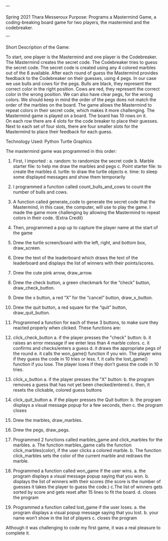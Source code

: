 '''

Spring 2021
Thara Messeroux
Purpose: Programs a Mastermind Game, a coding-breaking board game for two players, 
the mastermind and the codebreaker.

'''

Short Description of the Game:

To start, one player is the Mastermind and one player is the Codebreaker. 
The Mastermind creates the secret code. The Codebreaker tries to guess the secret 
code. The secret code is created using any 4 colored marbles out of the 6 available. 
After each round of guess the Mastermind provides feedback to the Codebreaker 
on their guesses, using 4 pegs. In our case we use bulls and cows for the pegs. 
Bulls are black, they represent the correct color in the right position. 
Cows are red, they represent the correct color in the wrong position. 
We can also have clear pegs, for the wrong colors. We should keep in mind 
the order of the pegs does not match the order of the marbles on the board.
The game allows the Mastermind to repeat colors in their secret code, which
makes it more challenging.
The Mastermind game is played on a board. The board has 10 rows on it.  
On each row there are 4 slots for the code breaker to place their guesses. 
Next to each set of four slots, there are four smaller slots for the Mastermind 
to place their feedback for each guess.

Technology Used: Python Turtle Graphics
 
The mastermind game was programmed in this order:

1. First, I imported :
	a. random: to randomize the secret code
	b. Marble starter file: to help me draw the marbles and pegs
	c. Point starter file: to create the marbles
	d. turtle: to draw the turtle objects
	e. time: to sleep some displayed messages and show them temporarily

2. I programmed a function called count_bulls_and_cows to count the number 
   of bulls and cows.

3. A function called generate_code to generate the secret code that the Mastermind, 
  in this case, the computer, will use to play the game. I made the game more 
  challenging by allowing the Mastermind to repeat colors in their code. (Extra Credit)

4. Then, programmed a pop up to capture the player name at the start of the game

5. Drew the turtle screen/board with the left, right, and bottom box, draw_screen.

6. Drew the text of the leaderboard which draws the text of the leaderboard and displays 
  the list of winners with their points/scores. 

7. Drew the cute pink arrow, draw_arrow. 

8. Drew the check button, a green checkmark for the “check” button, draw_check_button.

9. Drew the x button, a red “X” for the “cancel” button, draw_x_button.

10. Drew the quit button, a red square for the “quit” button, draw_quit_button.

11. Programmed a function for each of these 3 buttons, to make sure they reacted 
    properly when clicked. These functions are:

12. click_check_button
	a. if the player presses the "check" button:
	b. it raises an error message if we enter less than 4 marble colors.
	c. it confirms and checks/enters a guess 
	d. it draws the appropriate pegs of the round
	e. it calls the won_game() function if you win. The player wins if 
	   they guess the code in 10 tries or less. 
	f. it calls the lost_game() function if you lose. The player loses 
           if they don’t guess the code in 10 tries.

13. click_x_button
	a. if the player presses the "X" button:
	b. the program removes a guess that has not yet been checked/entered
	c. then, it resets the clickable, colored guess buttons 

14. click_quit_button
 	a. if the player presses the Quit button:
 	b. the program displays a visual message popup for a few seconds, then
 	c. the program closes

15. Drew the marbles, draw_marbles.

16. Drew the pegs, draw_pegs.

17. Programmed 2 functions called marbles_game and click_marbles for the marbles.
	a. The function marbles_game calls the function click_marbles(color), 
	   if the user clicks a colored marble.
	b. The function click_marbles sets the color of the current marble 
           and redraws the marble.

18. Programmed a function called won_game if the user wins.
	a. the program displays a visual message popup saying that you won.
	b. displays the list of winners with their scores (the score is the number of guesses 
	  it takes the player to guess the code.)
	c.The list of winners gets sorted by score and gets reset after 15 lines to fit the board. 
	d. closes the program 

19. Programmed a function called lost_game if the user loses.
	a. the program displays a visual popup message saying that you lost.
	b. your name won’t show in the list of players
	c. closes the program 

Although it was challenging to code my first game, it was a real pleasure to complete it. 

